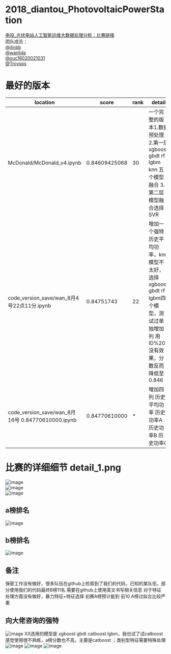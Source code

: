 # 2018_diantou_PhotovoltaicPowerStation
[电投_光伏电站人工智能运维大数据处理分析：比赛链接](https://www.datafountain.cn/competitions/303/details)  
团队成员：  
[@jlinbb](https://github.com/jlinbb)  
[@wanlida](https://github.com/wanlida)  
[@ouc16020021031](https://github.com/ouc16020021031)  
[@Troysps](https://github.com/Troysps)  

# 最好的版本    
|                 location                        | score           | rank | detail                       |
| ----------------------------------------------- | --------------- | --- | ---------------------          |
|    McDonald/McDonald_v4.ipynb                   |  0.84609425068  | 30  |一个完整的版本1.数据预处理 2.第一层xgboost gbdt rf lgbm knn 五个模型融合  3.第二层模型融合选择SVR|
| code_version_save/wan_8月4号22点11分.ipynb       |  0.84751743     | 22  | 增加一个强特 历史平均功率，knn模型不太好，选择xgboost gbdt rf lgbm四个模型，测试过单独增加列 用ID%205 没有效果，分数反而降低至0.846
| code_version_save/wan_8月16号  0.84770610000.ipynb | 0.84770610000 | * | 增加四列 历史平均功率 历史功率A 历史功率B 历史功率C


# 比赛的详细细节 detail_1.png
![image](https://github.com/wanlida/2018_diantou_PhotovoltaicPowerStation/raw/master/pictures/competition.png)      
![image](https://github.com/wanlida/2018_diantou_PhotovoltaicPowerStation/raw/master/pictures/detail_1.png)   
![image](https://github.com/wanlida/2018_diantou_PhotovoltaicPowerStation/raw/master/pictures/detail_2.png)     
## a榜排名  
![image](https://github.com/wanlida/2018_diantou_PhotovoltaicPowerStation/raw/master/pictures/rank.png)
## b榜排名
![image](https://github.com/wanlida/2018_diantou_PhotovoltaicPowerStation/raw/master/pictures/end_rank.png)
## 备注
保密工作没有做好，很多队伍在github上检索到了我们的代码，已知的某队伍，部分使用我们的代码最终B榜11名
需要在github上使用英文书写相关信息
对于特征处理方面没有做好，暴力特征+特征选择 初赛A榜预计能到 前10
A榜过拟合比较严重
## 向大佬咨询的强特
![image](https://github.com/wanlida/2018_diantou_PhotovoltaicPowerStation/raw/master/pictures/cat.png)
XX选用的模型是 xgboost gbdt catboost lgbm，我也试了试catboost 感觉使用很不熟练，a榜分数也不高，主要是catboost ；类别型特征需要特殊处理
![image](https://github.com/wanlida/2018_diantou_PhotovoltaicPowerStation/raw/master/pictures/catboost.png)
![image](https://github.com/wanlida/2018_diantou_PhotovoltaicPowerStation/raw/master/pictures/xgboost.png)
![image](https://github.com/wanlida/2018_diantou_PhotovoltaicPowerStation/raw/master/pictures/强特.png)
